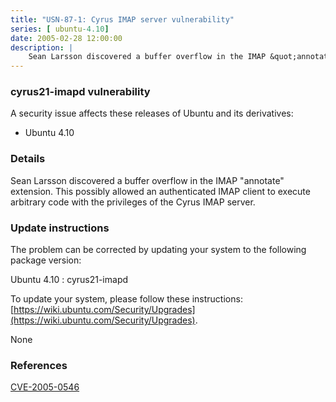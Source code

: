 ```yaml
---
title: "USN-87-1: Cyrus IMAP server vulnerability"
series: [ ubuntu-4.10]
date: 2005-02-28 12:00:00
description: |
    Sean Larsson discovered a buffer overflow in the IMAP &quot;annotate&quot; extension. This possibly allowed an authenticated IMAP client to execute arbitrary code with the privileges of the Cyrus IMAP server.
--- 
```

 
 


### cyrus21-imapd vulnerability

A security issue affects these releases of Ubuntu and its derivatives:

* Ubuntu 4.10

### Details

Sean Larsson discovered a buffer overflow in the IMAP &quot;annotate&quot; extension. This possibly allowed an authenticated IMAP client to execute arbitrary code with the privileges of the Cyrus IMAP server.

### Update instructions

The problem can be corrected by updating your system to the following package version:

Ubuntu 4.10
 : cyrus21-imapd 

To update your system, please follow these instructions: [https://wiki.ubuntu.com/Security/Upgrades](https://wiki.ubuntu.com/Security/Upgrades).

None

### References

 
 [CVE-2005-0546](http://people.ubuntu.com/~ubuntu-security/cve/CVE-2005-0546)
 


